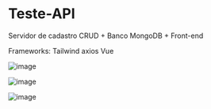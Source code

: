 # Teste-API
Servidor de cadastro 
CRUD +
Banco MongoDB +
Front-end

Frameworks:
Tailwind
axios
Vue


![image](https://user-images.githubusercontent.com/101189877/170153929-024b02c3-610a-4fe2-8601-60f1a5a1c430.png)

![image](https://user-images.githubusercontent.com/101189877/170153989-c62f2020-1f2f-49ae-a9eb-154d5375c26c.png)

![image](https://user-images.githubusercontent.com/101189877/170154001-dfcd4ba5-dfc7-41e9-922f-f10d855ef888.png)
